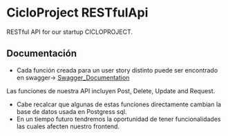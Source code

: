 # CicloProject RESTfulApi

RESTful API for our startup CICLOPROJECT.

## Documentación
- Cada función creada para un user story distinto puede ser encontrado en swagger-> [Swagger_Documentation](https://ciclo-project.herokuapp.com/swagger-ui.html#/)

Las funciones de nuestra API incluyen Post, Delete, Update and Request.
- Cabe recalcar que algunas de estas funciones directamente cambian la base de datos usada en Postgress sql.
- En un tiempo futuro tendremos la oportunidad de tener funcionalidades las cuales afecten nuestro frontend.
